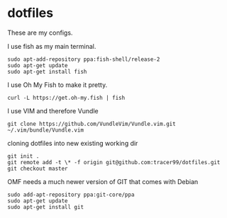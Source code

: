 # dotfiles
These are my configs.

I use fish as my main terminal.

```
sudo apt-add-repository ppa:fish-shell/release-2
sudo apt-get update
sudo apt-get install fish
```

I use Oh My Fish to make it pretty.

```
curl -L https://get.oh-my.fish | fish
```

I use VIM and therefore Vundle

```
git clone https://github.com/VundleVim/Vundle.vim.git ~/.vim/bundle/Vundle.vim
```

cloning dotfiles into new existing working dir

```
git init .
git remote add -t \* -f origin git@github.com:tracer99/dotfiles.git
git checkout master
```

OMF needs a much newer version of GIT that comes with Debian

```
sudo add-apt-repository ppa:git-core/ppa
sudo apt-get update
sudo apt-get install git 
```
